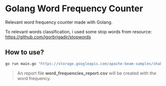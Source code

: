 # Golang Word Frequency Counter
Relevant word frequency counter made with Golang.

To relevant words classification, i used some stop words from resource: https://github.com/igorbrigadir/stopwords

## How to use?

```sh
go run main.go "https://storage.googleapis.com/apache-beam-samples/shakespeare/romeoandjuliet.txt"
```
> An report file **word_frequencies_report.csv** will be created with the word frequency.  

